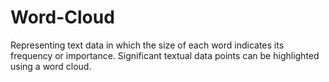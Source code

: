 # Word-Cloud
Representing text data in which the size of each word indicates its frequency or importance. Significant textual data points can be highlighted using a word cloud. 

